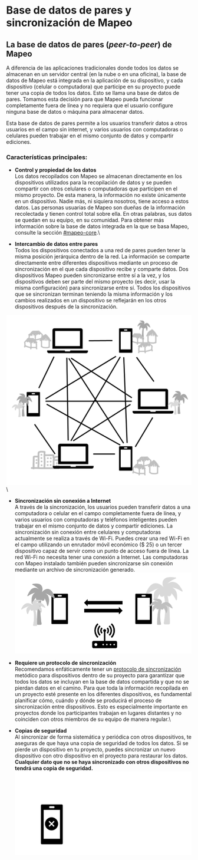 # Base de datos de pares y sincronización de Mapeo

## La base de datos de pares (_peer-to-peer_) de Mapeo <a href="#peer-to-peer-database" id="peer-to-peer-database"></a>

A diferencia de las aplicaciones tradicionales donde todos los datos se almacenan en un servidor central (en la nube o en una oficina), la base de datos de Mapeo está integrada en la aplicación de su dispositivo, y cada dispositivo (celular o computadora) que participe en su proyecto puede tener una copia de todos los datos. Esto se llama una base de datos de pares. Tomamos esta decisión para que Mapeo pueda funcionar completamente fuera de línea y no requiera que el usuario configure ninguna base de datos o máquina para almacenar datos.&#x20;

Esta base de datos de pares permite a los usuarios transferir datos a otros usuarios en el campo sin internet, y varios usuarios con computadoras o celulares pueden trabajar en el mismo conjunto de datos y compartir ediciones.

### **Características principales:**

* **Control y propiedad de los datos**\
  Los datos recopilados con Mapeo se almacenan directamente en los dispositivos utilizados para la recopilación de datos y se pueden compartir con otros celulares o computadoras que participen en el mismo proyecto. De esta manera, la información no existe únicamente en un dispositivo. Nadie más, ni siquiera nosotros, tiene acceso a estos datos. Las personas usuarias de Mapeo son dueñas de la información recolectada y tienen control total sobre ella. En otras palabras, sus datos se quedan en su equipo, en su comunidad. Para obtener más información sobre la base de datos integrada en la que se basa Mapeo, consulte la sección [#mapeo-core](mapeo-tools.md#mapeo-core "mention").\

* **Intercambio de datos entre pares**\
  Todos los dispositivos conectados a una red de pares pueden tener la misma posición jerárquica dentro de la red. La información se comparte directamente entre diferentes dispositivos mediante un proceso de sincronización en el que cada dispositivo recibe y comparte datos. Dos dispositivos Mapeo pueden sincronizarse entre sí a la vez, y los dispositivos deben ser parte del mismo proyecto (es decir, usar la misma configuración) para sincronizarse entre sí. Todos los dispositivos que se sincronizan terminan teniendo la misma información y los cambios realizados en un dispositivo se reflejarán en los otros dispositivos después de la sincronización.

![](<../../.gitbook/assets/image (43).png>)\


* **Sincronización sin conexión a Internet**\
  A través de la sincronización, los usuarios pueden transferir datos a una computadora o celular en el campo completamente fuera de línea, y varios usuarios con computadoras y teléfonos inteligentes pueden trabajar en el mismo conjunto de datos y compartir ediciones. La sincronización sin conexión entre celulares y computadoras actualmente se realiza a través de Wi-Fi. Puedes crear una red Wi-Fi en el campo utilizando un enrutador móvil económico ($ 25) o un tercer dispositivo capaz de servir como un punto de acceso fuera de línea. La red Wi-Fi no necesita tener una conexión a Internet. Las computadoras con Mapeo instalado también pueden sincronizarse sin conexión mediante un archivo de sincronización generado.\
  ![](<../../.gitbook/assets/image (39).png>)



* **Requiere un protocolo de sincronización** \
  Recomendamos enfáticamente tener un [protocolo de sincronización](../../guia-de-referencia-completa/essentials-for-a-successful-mapeo-project/creating-user-protocols.md) metódico para dispositivos dentro de su proyecto para garantizar que todos los datos se incluyan en la base de datos compartida y que no se pierdan datos en el camino. Para que toda la información recopilada en un proyecto esté presente en los diferentes dispositivos, es fundamental planificar cómo, cuándo y dónde se producirá el proceso de sincronización entre dispositivos. Esto es especialmente importante en proyectos donde los participantes trabajan en lugares distantes y no coinciden con otros miembros de su equipo de manera regular.\

* **Copias de seguridad**\
  Al sincronizar de forma sistemática y periódica con otros dispositivos, te aseguras de que haya una copia de seguridad de todos los datos. Si se pierde un dispositivo en tu proyecto, puedes sincronizar un nuevo dispositivo con otro dispositivo en el proyecto para restaurar los datos. **Cualquier dato que no se haya sincronizado con otros dispositivos no tendrá una copia de seguridad.**\
  ![](<../../.gitbook/assets/gif test 5.gif>)
